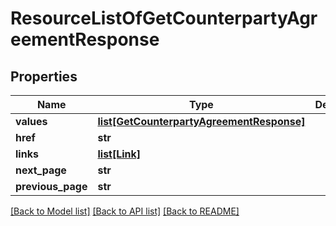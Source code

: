 # ResourceListOfGetCounterpartyAgreementResponse


## Properties
Name | Type | Description | Notes
------------ | ------------- | ------------- | -------------
**values** | [**list[GetCounterpartyAgreementResponse]**](GetCounterpartyAgreementResponse.md) |  | 
**href** | **str** |  | [optional] 
**links** | [**list[Link]**](Link.md) |  | [optional] 
**next_page** | **str** |  | [optional] 
**previous_page** | **str** |  | [optional] 

[[Back to Model list]](../README.md#documentation-for-models) [[Back to API list]](../README.md#documentation-for-api-endpoints) [[Back to README]](../README.md)


